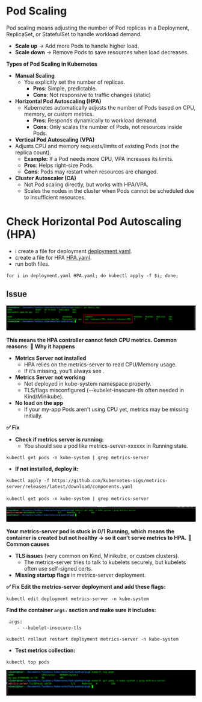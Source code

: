 # Pod Scaling
Pod scaling means adjusting the number of Pod replicas in a Deployment, ReplicaSet, or StatefulSet to handle workload demand.
* **Scale up** → Add more Pods to handle higher load.
* **Scale down** → Remove Pods to save resources when load decreases.

**Types of Pod Scaling in Kubernetes**
* **Manual Scaling**
    * You explicitly set the number of replicas.
        * **Pros**: Simple, predictable.
        * **Cons**: Not responsive to traffic changes (static)
* **Horizontal Pod Autoscaling (HPA)**
    * Kubernetes automatically adjusts the number of Pods based on CPU, memory, or custom metrics.
        * **Pros**: Responds dynamically to workload demand.
        * **Cons**: Only scales the number of Pods, not resources inside Pods.
* **Vertical Pod Autoscaling (VPA)**
* Adjusts CPU and memory requests/limits of existing Pods (not the replica count).
    * **Example:** If a Pod needs more CPU, VPA increases its limits.
    * **Pros**: Helps right-size Pods.
    * **Cons**: Pods may restart when resources are changed.
* **Cluster Autoscaler (CA)**
    * Not Pod scaling directly, but works with HPA/VPA.
    * Scales the nodes in the cluster when Pods cannot be scheduled due to insufficient resources.


# Check Horizontal Pod Autoscaling (HPA)
* i create a file for deployment [deployment.yaml](./deployment.yaml).
* create a file for HPA [HPA.yaml](./HPA.yaml).
* run both files.

```
for i in deployment.yaml HPA.yaml; do kubectl apply -f $i; done;
```

## Issue

![Output](./img/2025-09-04_21-27.png)

**This means the HPA controller cannot fetch CPU metrics. Common reasons:**
**🔎 Why it happens**
* **Metrics Server not installed**
    * HPA relies on the metrics-server to read CPU/Memory usage.
    * If it’s missing, you’ll always see <unknown>.
* **Metrics Server not working**
    * Not deployed in kube-system namespace properly.
    * TLS/flags misconfigured (--kubelet-insecure-tls often needed in Kind/Minikube).
* **No load on the app**
    * If your my-app Pods aren’t using CPU yet, metrics may be missing initially.


**✅ Fix**
* **Check if metrics server is running:**
    * You should see a pod like metrics-server-xxxxxx in Running state.
```
kubectl get pods -n kube-system | grep metrics-server
```
* **If not installed, deploy it:**
```
kubectl apply -f https://github.com/kubernetes-sigs/metrics-server/releases/latest/download/components.yaml

kubectl get pods -n kube-system | grep metrics-server
```
![OutpUt](./img/2025-09-04_21-43.png)

**Your metrics-server pod is stuck in 0/1 Running, which means the container is created but not healthy → so it can’t serve metrics to HPA.**
**🔎 Common causes**
* **TLS issue**s (very common on Kind, Minikube, or custom clusters).
    * The metrics-server tries to talk to kubelets securely, but kubelets often use self-signed certs.
* **Missing startup flags** in metrics-server deployment.

**✅ Fix**
**Edit the metrics-server deployment and add these flags:**
```
kubectl edit deployment metrics-server -n kube-system
```
**Find the container ```args:``` section and make sure it includes:**
```
 args:
    - --kubelet-insecure-tls
```
```
kubectl rollout restart deployment metrics-server -n kube-system
```
* **Test metrics collection:**
```
kubectl top pods
```
![OutPut](./img/2025-09-04_21-53.png)